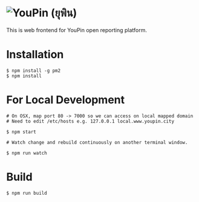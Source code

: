 ![YouPin (ยุพิน)](https://raw.githubusercontent.com/youpin-city/youpin-web/master/public/image/logo.png)
================

This is web frontend for YouPin open reporting platform.

# Installation

```
$ npm install -g pm2
$ npm install
```

# For Local Development

```
# On OSX, map port 80 -> 7000 so we can access on local mapped domain
# Need to edit /etc/hosts e.g. 127.0.0.1 local.www.youpin.city

$ npm start
```

```
# Watch change and rebuild continuously on another terminal window.

$ npm run watch
```

# Build

```
$ npm run build
```
